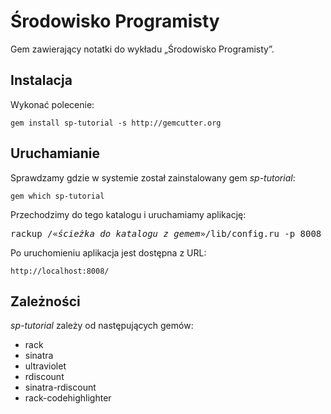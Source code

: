 # Środowisko Programisty

Gem zawierający notatki do wykładu „Środowisko Programisty”.


## Instalacja

Wykonać polecenie:

    gem install sp-tutorial -s http://gemcutter.org


## Uruchamianie

Sprawdzamy gdzie w systemie został zainstalowany gem *sp-tutorial*:

    gem which sp-tutorial

Przechodzimy do tego katalogu i uruchamiamy aplikację:

<pre>rackup /«<i>ścieżka do katalogu z gemem</i>»/lib/config.ru -p 8008
</pre>

Po uruchomieniu aplikacja jest dostępna z URL:

    http://localhost:8008/


## Zależności

*sp-tutorial* zależy od następujących gemów:

* rack 
* sinatra
* ultraviolet
* rdiscount
* sinatra-rdiscount    
* rack-codehighlighter
